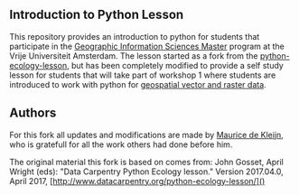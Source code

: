 ## Introduction to Python Lesson

This repository provides an introduction to python for students that participate in the [Geographic Information Sciences Master](https://vu.nl/en/education/master/geographical-information-sciences) 
program at the Vrije Universiteit Amsterdam. The lesson started as a fork from the [python-ecology-lesson](https://github.com/datacarpentry/python-ecology-lesson), 
but has been completely modified to provide a self study lesson for students that will take part 
of workshop 1 where students are introduced to work with python for [geospatial vector and raster data](https://esciencecenter-digital-skills.github.io/geospatial-python/).  

## Authors

For this fork all updates and modifications are made by [Maurice de Kleijn](https://github.com/Morrizzzzz), who is gratefull for all the work others had done before him. 

The original material this fork is based on comes from:
John Gosset, April Wright (eds): "Data Carpentry Python Ecology lesson."
Version 2017.04.0, April 2017, [http://www.datacarpentry.org/python-ecology-lesson/]()
